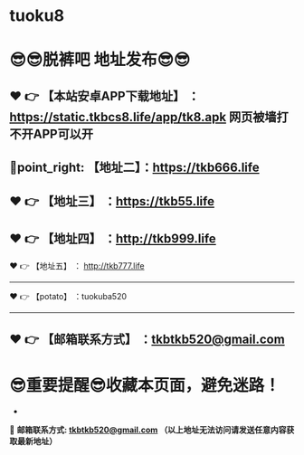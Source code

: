 # tuoku8
:sunglasses::sunglasses:脱裤吧 地址发布:sunglasses::sunglasses:
==
:heart: :point_right: 【本站安卓APP下载地址】 ： https://static.tkbcs8.life/app/tk8.apk 网页被墙打不开APP可以开
------
💛point_right: 【地址二】：https://tkb666.life
------
:heart: :point_right: 【地址三】 ：https://tkb55.life
-----
:heart: :point_right: 【地址四】 ：http://tkb999.life
------
:heart: :point_right: 【地址五】 ： http://tkb777.life

------
:heart: :point_right: 【potato】 ：tuokuba520

------
:heart: :point_right: 【邮箱联系方式】 ：tkbtkb520@gmail.com
------
:sunglasses:重要提醒:sunglasses:收藏本页面，避免迷路！
==

-

:e-mail: __邮箱联系方式: tkbtkb520@gmail.com （以上地址无法访问请发送任意内容获取最新地址）__
